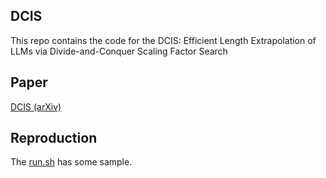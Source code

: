 ## DCIS

This repo contains the code for the DCIS: Efficient Length Extrapolation of LLMs via Divide-and-Conquer Scaling Factor Search

## Paper

[DCIS (arXiv)](https://arxiv.org/html/2412.18811v1)

## Reproduction

The [run.sh](./run.sh) has some sample.